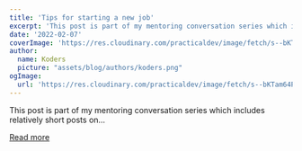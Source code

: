 ```yaml
---
title: 'Tips for starting a new job'
excerpt: 'This post is part of my mentoring conversation series which includes relatively short posts on...'
date: '2022-02-07'
coverImage: 'https://res.cloudinary.com/practicaldev/image/fetch/s--bKTam64P--/c_imagga_scale,f_auto,fl_progressive,h_420,q_auto,w_1000/https://dev-to-uploads.s3.amazonaws.com/uploads/articles/z8bob68t87jpxue6sgai.jpg'
author:
  name: Koders
  picture: "assets/blog/authors/koders.png"
ogImage:
  url: 'https://res.cloudinary.com/practicaldev/image/fetch/s--bKTam64P--/c_imagga_scale,f_auto,fl_progressive,h_420,q_auto,w_1000/https://dev-to-uploads.s3.amazonaws.com/uploads/articles/z8bob68t87jpxue6sgai.jpg'
---
```


This post is part of my mentoring conversation series which includes relatively short posts on...

[Read more](https://dev.to/rinaarts/tips-for-starting-a-new-job-42gb)

